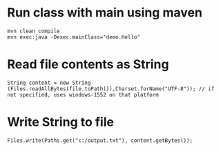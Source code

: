 # Run class with main using maven

```
mvn clean compile
mvn exec:java -Dexec.mainClass="demo.Hello"
```

# Read file contents as String

```String content = new String (Files.readAllBytes(file.toPath()),Charset.forName("UTF-8")); // if not specified, uses windows-1552 on that platform```

# Write String to file

```Files.write(Paths.get("c:/output.txt"), content.getBytes());```



